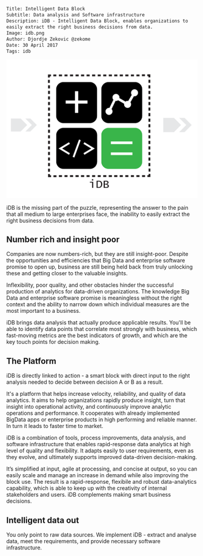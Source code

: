 ```.header
Title: Intelligent Data Block
Subtitle: Data analysis and Software infrastructure
Description: iDB - Intelligent Data Block, enables organizations to easily extract the right business decisions from data.
Image: idb.png
Author: Djordje Zekovic @zekome
Date: 30 April 2017
Tags: idb
```

![iDB - Intelligent Data Block](idb.png)

iDB is the missing part of the puzzle, representing the answer to the pain that all medium to large enterprises face, the inability to easily extract the right business decisions from data. 

## Number rich and insight poor

Companies are now numbers-rich, but they are still insight-poor. Despite the opportunities and efficiencies that Big Data and enterprise software promise to open up, business are still being held back from truly unlocking these and getting closer to the valuable insights. 

Inflexibility, poor quality, and other obstacles hinder the successful production of analytics for data-driven organizations. The knowledge Big Data and enterprise software promise is meaningless without the right context and the ability to narrow down which individual measures are the most important to a business. 

iDB brings data analysis that actually produce applicable results. You'll be able to identify data points that correlate most strongly with business, which fast-moving metrics are the best indicators of growth, and which are the key touch points for decision making.

## The Platform

iDB is directly linked to action - a smart block with direct input to the right analysis needed to decide between decision A or B as a result.

It's a platform that helps increase velocity, reliability, and quality of data analytics. It aims to help organizations rapidly produce insight, turn that insight into operational activity, and continuously improve analytic operations and performance. It cooperates with already implemented BigData apps or enterprise products in high performing and reliable manner. In turn it leads to faster time to market.

iDB is a combination of tools, process improvements, data analysis, and software infrastructure that enables rapid-response data analytics at high level of quality and flexibility. It adapts easily to user requirements, even as they evolve, and ultimately supports improved data-driven decision-making.

It’s simplified at input, agile at processing, and concise at output, so you can easily scale and manage an increase in demand while also improving the block use. The result is a rapid-response, flexibile and robust data-analytics capability, which is able to keep up with the creativity of internal stakeholders and users. iDB complements making smart business decisions.

## Intelligent data out

You only point to raw data sources. We implement iDB - extract and analyse data, meet the requirements, and provide necessary software infrastructure.

